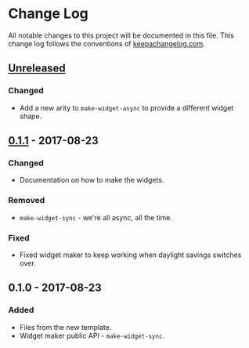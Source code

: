 # Change Log
All notable changes to this project will be documented in this file. This change log follows the conventions of [keepachangelog.com](http://keepachangelog.com/).

## [Unreleased]
### Changed
- Add a new arity to `make-widget-async` to provide a different widget shape.

## [0.1.1] - 2017-08-23
### Changed
- Documentation on how to make the widgets.

### Removed
- `make-widget-sync` - we're all async, all the time.

### Fixed
- Fixed widget maker to keep working when daylight savings switches over.

## 0.1.0 - 2017-08-23
### Added
- Files from the new template.
- Widget maker public API - `make-widget-sync`.

[Unreleased]: https://github.com/your-name/clojure-101/compare/0.1.1...HEAD
[0.1.1]: https://github.com/your-name/clojure-101/compare/0.1.0...0.1.1
